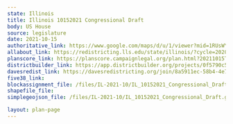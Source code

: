 ```yaml
---
state: Illinois
title: Illinois 10152021 Congressional Draft
body: US House
source: legislature
date: 2021-10-15
authoritative_link: https://www.google.com/maps/d/u/1/viewer?mid=1RUsWYu70oa2Ku617OcJupS0c-vGFulCW&ll=39.79510521942542%2C-89.26651350000003&z=7
allabout_link: https://redistricting.lls.edu/state/illinois/?cycle=2020&level=Congress&startdate=
planscore_link: https://planscore.campaignlegal.org/plan.html?20211015T225238.945742581Z
districtbuilder_link: https://app.districtbuilder.org/projects/0f5790c5-1ae4-4429-a3af-f00faa937fbc
davesredist_link: https://davesredistricting.org/join/8a5911ec-58b4-4e7f-8516-2e4b489c93cb
five38_link:
blockassignment_file: /files/IL-2021-10/IL_10152021_Congressional_Draft.zip
shapefile_file:
simplegeojson_file: /files/IL-2021-10/IL_10152021_Congressional_Draft.geojson

layout: plan-page
---
```

